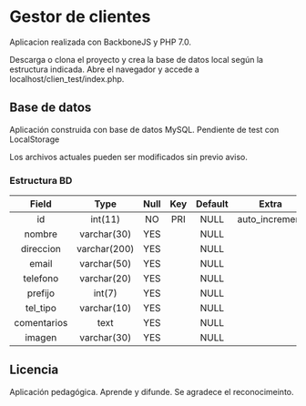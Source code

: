 # Gestor de clientes

Aplicacion realizada con BackboneJS y PHP 7.0. 

Descarga o clona el proyecto y crea la base de datos local según la estructura indicada. Abre el navegador y accede a localhost/clien_test/index.php.

## Base de datos

Aplicación construida con base de datos MySQL. Pendiente de test con LocalStorage

Los archivos actuales pueden ser modificados sin previo aviso.

### Estructura BD


| Field       | Type         | Null | Key | Default | Extra          |
|:-----------:|:------------:|:----:|:---:|:-------:|:--------------:|
| id          | int(11)      | NO   | PRI | NULL    | auto_increment |
| nombre      | varchar(30)  | YES  |     | NULL    |                |
| direccion   | varchar(200) | YES  |     | NULL    |                |
| email       | varchar(50)  | YES  |     | NULL    |                |
| telefono    | varchar(20)  | YES  |     | NULL    |                |
| prefijo     | int(7)       | YES  |     | NULL    |                |
| tel_tipo    | varchar(10)  | YES  |     | NULL    |                |
| comentarios | text         | YES  |     | NULL    |                |
| imagen      | varchar(30)  | YES  |     | NULL    |                |


## Licencia

Aplicación pedagógica. Aprende y difunde. Se agradece el reconocimeinto.
